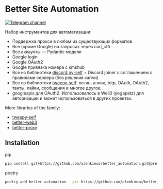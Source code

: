# Better Site Automation
[![Telegram channel](https://img.shields.io/endpoint?url=https://runkit.io/damiankrawczyk/telegram-badge/branches/master?url=https://t.me/cum_insider)](https://t.me/cum_insider)

Набор инструментов для автоматизации:
- Поддержка прокси в любом из существующих форматов
- Все (кроме Google) на запросах через curl_cffi
- Все аккаунты — Pydantic модели
- Google login
- Google OAuth2
- Google привязка номера с smshub
- Все из библиотеки [discord.py-self](https://github.com/dolfies/discord.py-self) + Discord joiner с соглашением с правилами сервера (без решения капчи)
- Все из библиотеки [tweepy-self](https://github.com/alenkimov/tweepy-self): логин, анлок, totp, OAuth, OAuth2, твиты, лайки, сообщения и многое другое..
- googleapis для OAuth2. Использовалось в Well3 (yogapetz) для авторизации и может использоваться в других проектах.

More libraries of the family:
- [tweepy-self](https://github.com/alenkimov/tweepy-self)
- [better-web3](https://github.com/alenkimov/better_web3)
- [better-proxy](https://github.com/alenkimov/better_proxy)

## Installation
pip
```bash
pip install git+https://github.com/alenkimov/better_automation.git@pre-release#egg=better_automation
```

poetry
```bash
poetry add better-automation --git https://github.com/alenkimov/better_automation.git --rev pre-release
```
